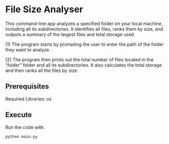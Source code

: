 # File Size Analyser 

This command-line app analyzes a specified folder on your local machine, including all its subdirectories. It identifies all files, ranks them by size, and outputs a summary of the largest files and total storage used

(1) The program starts by prompting the user to enter the path of the folder they want to analyze. 

(2) The program then prints out the total number of files located in the “folder” folder and all its subdirectories. It also calculates the total storage and then ranks all the files by size.

## Prerequisites
Required Libraries: os

## Execute 

Run the code with 
```
python main.py
```
